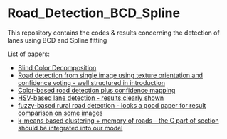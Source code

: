 # Road_Detection_BCD_Spline
This repository contains the codes &amp; results concerning the detection of lanes using BCD and Spline fitting

List of papers:
+ [Blind Color Decomposition](https://scholar.google.co.in/scholar?rlz=1C1CHZL_enIN707IN707&ion=1&espv=2&bav=on.2,or.r_cp.&bvm=bv.131669213,d.c2I&biw=1920&bih=895&dpr=1&um=1&ie=UTF-8&lr&cites=10849083772825994395)
+ [Road detection from single image using texture orientation and confidence voting - well structured in introduction](http://imagine.enpc.fr/publications/papers/TIP10a.pdf)
+ [Color-based road detection plus confidence mapping](https://pdfs.semanticscholar.org/429c/f0abe4a3c639359acaef135d7467ffaf4d41.pdf)
+ [HSV-based lane detection - results clearly shown](https://thesai.org/Downloads/Volume2No5/Paper%2012-A%20robust%20multi%20color%20lane%20marking%20detection%20approach%20for%20Indian%20scenario.pdf)
+ [fuzzy-based rural road detection - looks a good paper for result comparison on some images](http://www.sersc.org/journals/IJSIP/vol6_no6/15.pdf)
+ [k-means based clustering + memory of roads - the C part of section should be integrated into our model](http://robots.stanford.edu/papers/dahlkamp.adaptvision06.pdf)

